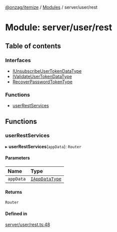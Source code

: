 [@onzag/itemize](../README.md) / [Modules](../modules.md) / server/user/rest

# Module: server/user/rest

## Table of contents

### Interfaces

- [IUnsubscribeUserTokenDataType](../interfaces/server_user_rest.IUnsubscribeUserTokenDataType.md)
- [IValidateUserTokenDataType](../interfaces/server_user_rest.IValidateUserTokenDataType.md)
- [RecoverPasswordTokenType](../interfaces/server_user_rest.RecoverPasswordTokenType.md)

### Functions

- [userRestServices](server_user_rest.md#userrestservices)

## Functions

### userRestServices

▸ **userRestServices**(`appData`): `Router`

#### Parameters

| Name | Type |
| :------ | :------ |
| `appData` | [`IAppDataType`](../interfaces/server.IAppDataType.md) |

#### Returns

`Router`

#### Defined in

[server/user/rest.ts:48](https://github.com/onzag/itemize/blob/59702dd5/server/user/rest.ts#L48)
